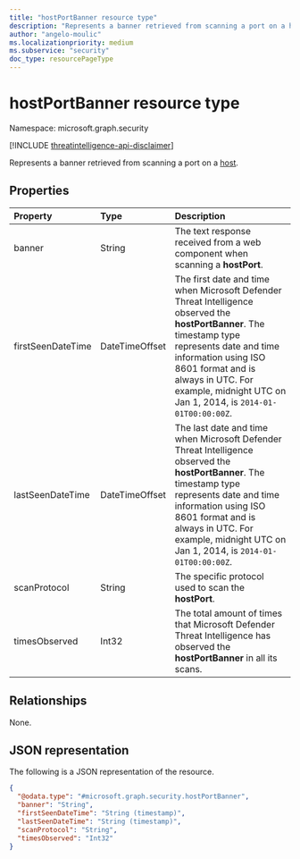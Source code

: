 ```yaml
---
title: "hostPortBanner resource type"
description: "Represents a banner retrieved from scanning a port on a host."
author: "angelo-moulic"
ms.localizationpriority: medium
ms.subservice: "security"
doc_type: resourcePageType
---
```


# hostPortBanner resource type

Namespace: microsoft.graph.security

[!INCLUDE [threatintelligence-api-disclaimer](../../includes/threatintelligence-api-disclaimer.md)]

Represents a banner retrieved from scanning a port on a [host](../resources/security-host.md).

## Properties

| Property          | Type           | Description                                                                                                                                                                                                                                                                 |
| :---------------- | :------------- | :-------------------------------------------------------------------------------------------------------------------------------------------------------------------------------------------------------------------------------------------------------------------------- |
| banner            | String         | The text response received from a web component when scanning a **hostPort**.                                                                                                                                                                                               |
| firstSeenDateTime | DateTimeOffset | The first date and time when Microsoft Defender Threat Intelligence observed the **hostPortBanner**. The timestamp type represents date and time information using ISO 8601 format and is always in UTC. For example, midnight UTC on Jan 1, 2014, is `2014-01-01T00:00:00Z`. |
| lastSeenDateTime  | DateTimeOffset | The last date and time when Microsoft Defender Threat Intelligence observed the **hostPortBanner**. The timestamp type represents date and time information using ISO 8601 format and is always in UTC. For example, midnight UTC on Jan 1, 2014, is `2014-01-01T00:00:00Z`.  |
| scanProtocol      | String         | The specific protocol used to scan the **hostPort**.                                                                                                                                                                                                                        |
| timesObserved     | Int32          | The total amount of times that Microsoft Defender Threat Intelligence has observed the **hostPortBanner** in all its scans.                                                                                                                                                      |

## Relationships

None.

## JSON representation

The following is a JSON representation of the resource.

<!-- {
  "blockType": "resource",
  "@odata.type": "microsoft.graph.security.hostPortBanner"
}
-->

```json
{
  "@odata.type": "#microsoft.graph.security.hostPortBanner",
  "banner": "String",
  "firstSeenDateTime": "String (timestamp)",
  "lastSeenDateTime": "String (timestamp)",
  "scanProtocol": "String",
  "timesObserved": "Int32"
}
```
